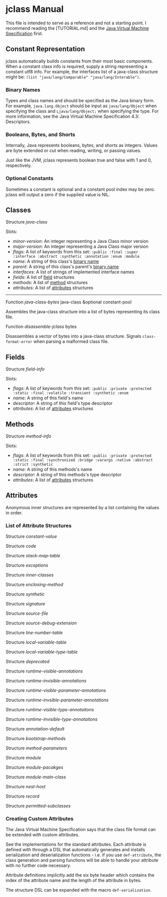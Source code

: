 # jclass Manual

This file is intended to serve as a reference and not a starting point.
I recommend reading the [TUTORIAL.md] and the
[Java Virtual Machine Specification](https://docs.oracle.com/javase/specs/index.html)
first.

## Constant Representation

jclass automatically builds constants from their most basic components. When
a constant class info is required, supply a string representing a constant utf8
info. For example, the interfaces list of a java-class structure might be:
`(list "java/lang/Comparable" "java/lang/Interable")`.

### Binary Names

Types and class names and should be specified as the Java binary form.
For example, `java.lang.Object` should be input as `java/lang/Object` when
specifying the class and `Ljava/lang/Object;` when specifying the type.
For more information, see the Java Virtual Machine Specification 4.3: Descriptors.

### Booleans, Bytes, and Shorts

Internally, Java represents booleans, bytes, and shorts as integers. Values are
byte extended or cut when reading, writing, or passing values.

Just like the JVM, jclass represents boolean true and false with 1 and 0,
respectively.

### Optional Constants

Sometimes a constant is optional and a constant pool index may be zero.
jclass will output a zero if the supplied value is NIL.

## Classes

Structure *java-class*

Slots:
- *minor-version*: An integer representing a Java Class minor version
- *major-version*: An integer representing a Java Class major version
- *flags*: A list of keywords from this set: `:public :final :super :interface
:abstract :synthetic :annotation :enum :module`
- *name*: A string of this class's [binary name](#binary-names)
- *parent*: A string of this class's parent's [binary name](#binary-names)
- *interfaces*: A list of strings of implemented interface names
- *fields*: A list of [field](#fields) structures
- *methods*: A list of [method](#methods) structures
- *attributes*: A list of [attributes](#attributes) structures

---

Function *java-class-bytes* java-class &optional constant-pool

Assembles the java-class structure into a list of bytes representing its class file.

Function *disassemble-jclass* bytes

Disassembles a vector of bytes into a java-class structure.
Signals `class-format-error` when parsing a malformed class file.

## Fields

Structure *field-info*

Slots:
- *flags*: A list of keywords from this set: `:public :private :protected :static
:final :volatile :transient :synthetic :enum`
- *name*: A string of this field's name
- *descriptor*: A string of this field's type descriptor
- *attributes*: A list of [attributes](#Attributes) structures

## Methods

Structure *method-info*

Slots:
- *flags*: A list of keywords from this set: `:public :private :protected :static
:final :synchronized :bridge :varargs :native :abstract :strict :synthetic`
- *name*: A string of this methods's name
- *descriptor*: A string of this methods's type descriptor
- *attributes*: A list of [attributes](#Attributes) structures

## Attributes

Anonymous inner structures are represented by a list containing the values in
order.

### List of Attribute Structures

Structure *constant-value*

Structure *code*

Structure *stack-map-table*

Structure *exceptions*

Structure *inner-classes*

Structure *enclosing-method*

Structure *synthetic*

Structure *signature*

Structure *source-file*

Structure *source-debug-extension*

Structure *line-number-table*

Structure *local-variable-table*

Structure *local-variable-type-table*

Structure *deprecated*

Structure *runtime-visible-annotations*

Structure *runtime-invisible-annotations*

Structure *runtime-visible-parameter-annotations*

Structure *runtime-invsible-parameter-annotations*

Structure *runtime-visible-type-annotaitons*

Structure *runtime-invisible-type-annotaitons*

Structure *annotation-default*

Structure *bootstrap-methods*

Structure *method-parameters*

Structure *module*

Structure *module-pacakges*

Structure *module-main-class*

Structure *nest-host*

Structure *record*

Structure *permitted-subclasses*

### Creating Custom Attributes

The Java Virtual Machine Specification says that the class file format can be
extended with custom attributes.

See the implementations for the standard attributes. Each attribute is defined
with through a DSL that automatically generates and installs serialization and
deserialization functions - i.e. if you use `def-attribute`, the class generation
and parsing functions will be able to handle your attribute with no further
code necessary.

Attribute definitions implicitly add the six byte header which contains the
index of the attribute name and the length of the attribute in bytes.

The structure DSL can be expanded with the macro `def-serialization`.

